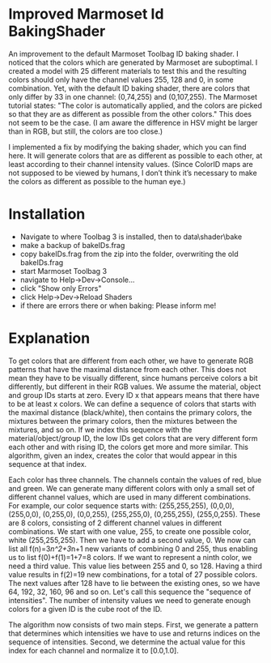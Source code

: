 # Improved Marmoset Id BakingShader
An improvement to the default Marmoset Toolbag ID baking shader.
I noticed that the colors which are generated by Marmoset are suboptimal.
I created a model with 25 different materials to test this and the resulting colors should only have the channel values 255, 128 and 0, in some combination.
Yet, with the default ID baking shader, there are colors that only differ by 33 in one channel: (0,74,255) and (0,107,255).
The Marmoset tutorial states: "The color is automatically applied, and the colors are picked so that they are as different as possible from the other colors."
This does not seem to be the case. (I am aware the difference in HSV might be larger than in RGB, but still, the colors are too close.)

I implemented a fix by modifying the baking shader, which you can find here.
It will generate colors that are as different as possible to each other, at least according to their channel intensity values.
(Since ColorID maps are not supposed to be viewed by humans, I don’t think it’s necessary to make the colors as different as possible to the human eye.)

# Installation
- Navigate to where Toolbag 3 is installed, then to data\shader\bake
- make a backup of bakeIDs.frag
- copy bakeIDs.frag from the zip into the folder, overwriting the old bakeIDs.frag
- start Marmoset Toolbag 3
- navigate to Help->Dev->Console...
- click "Show only Errors"
- click Help->Dev->Reload Shaders
- if there are errors there or when baking: Please inform me!

# Explanation
To get colors that are different from each other, we have to generate RGB patterns that have the maximal distance from each other.
This does not mean they have to be visually different, since humans perceive colors a bit differently, but different in their RGB values.
We assume the material, object and group IDs starts at zero. Every ID x that appears means that there have to be at least x colors.
We can define a sequence of colors that starts with the maximal distance (black/white), then contains the primary colors, the mixtures between the primary colors, then the mixtures between the mixtures, and so on.
If we index this sequence with the material/object/group ID, the low IDs get colors that are very different form each other and with rising ID, the colors get more and more similar.
This algorithm, given an index, creates the color that would appear in this sequence at that index.

Each color has three channels. The channels contain the values of red, blue and green.
We can generate many different colors with only a small set of different channel values, which are used in many different combinations.
For example, our color sequence starts with:
(255,255,255),
(0,0,0),
(255,0,0),
(0,255,0),
(0,0,255),
(255,255,0),
(0,255,255),
(255,0,255).
These are 8 colors, consisting of 2 different channel values in different combinations.
We start with one value, 255, to create one possible color, white (255,255,255).
Then we have to add a second value, 0. We now can list all f(n)=3*n^2+3*n+1 new variants of combining 0 and 255, thus enabling us to list f(0)+f(1)=1+7=8 colors.
If we want to represent a ninth color, we need a third value.
This value lies between 255 and 0, so 128. Having a third value results in f(2)=19 new combinations, for a total of 27 possible colors.
The next values after 128 have to lie between the existing ones, so we have 64, 192, 32, 160, 96 and so on.
Let's call this sequence the "sequence of intensities".
The number of intensity values we need to generate enough colors for a given ID is the cube root of the ID.

The algorithm now consists of two main steps.
First, we generate a pattern that determines which intensities we have to use and returns indices on the sequence of intensities.
Second, we determine the actual value for this index for each channel and normalize it to [0.0,1.0].